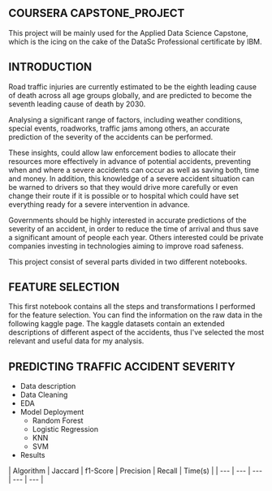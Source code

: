 ## COURSERA CAPSTONE_PROJECT

This project will be mainly used for the Applied Data Science Capstone, which is the icing on the cake of the DataSc Professional certificate by IBM.

## INTRODUCTION

Road traffic injuries are currently estimated to be the eighth leading cause of death across all age groups globally, and are predicted to become the seventh leading cause of death by 2030.

Analysing a significant range of factors, including weather conditions, special events, roadworks, traffic jams among others, an accurate prediction of the severity of the accidents can be performed.

These insights, could allow law enforcement bodies to allocate their resources more effectively in advance of potential accidents, preventing when and where a severe accidents can occur as well as saving both, time and money. In addition, this knowledge of a severe accident situation can be warned to drivers so that they would drive more carefully or even change their route if it is possible or to hospital which could have set everything ready for a severe intervention in advance.

Governments should be highly interested in accurate predictions of the severity of an accident, in order to reduce the time of arrival and thus save a significant amount of people each year. Others interested could be private companies investing in technologies aiming to improve road safeness.

This project consist of several parts divided in two different notebooks.

## FEATURE SELECTION

This first notebook contains all the steps and transformations I performed for the feature selection. You can find the information on the raw data in the following kaggle page. The kaggle datasets contain an extended descriptions of different aspect of the accidents, thus I've selected the most relevant and useful data for my analysis.

## PREDICTING TRAFFIC ACCIDENT SEVERITY

- Data description
- Data Cleaning
- EDA
- Model Deployment
  - Random Forest
  - Logistic Regression
  - KNN
  - SVM
- Results

| Algorithm | Jaccard | f1-Score | Precision | Recall | Time(s) |
| --- | --- | --- | --- | --- |
